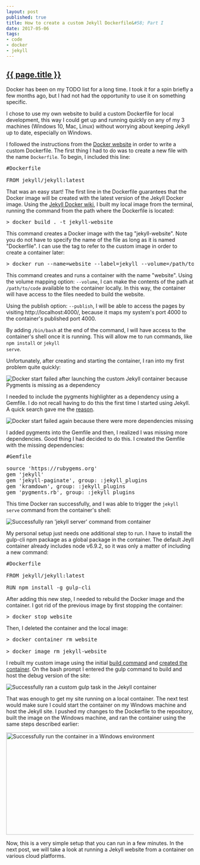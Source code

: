 ```yaml
---
layout: post
published: true
title: How to create a custom Jekyll Dockerfile&#58; Part I
date: 2017-05-06
tags:
- code
- docker
- jekyll
---
```

<h2 class="article-title">
  <a href="{{ page.url | prepend: site.baseurl }}">{{ page.title }}</a>
</h2>

Docker has been on my TODO list for a long time. I took it for a spin briefly a few months ago, but I had not had the opportunity to use it on something specific.

I chose to use my own website to build a custom Dockerfile for local development, this way I could get up and running quickly on any of my 3 machines (Windows 10, Mac, Linux) without worrying about keeping Jekyll up to date, especially on Windows.

I followed the instructions from the [Docker website](https://docs.docker.com/engine/getstarted/step_four/#step-1-write-a-dockerfile) in order to write a custom Dockerfile. The first thing I had to do was to create a new file with the name <code>Dockerfile</code>. To begin, I included this line:

<pre>
#Dockerfile

FROM jekyll/jekyll:latest
</pre>

<!--more-->

That was an easy start! The first line in the Dockerfile guarantees that the Docker image will be created with the latest version of the Jekyll Docker image. Using the [Jekyll Docker wiki](https://github.com/jekyll/docker/wiki/Usage:-Running), I built my local image from the terminal, running the command from the path where the Dockerfile is located:

<pre id="build">
> docker build . -t jekyll-website
</pre>

This command creates a Docker image with the tag "jekyll-website". Note you do not have to specify the name of the file as long as it is named "Dockerfile". I can use the tag to refer to the custom image in order to create a container later:

<pre id="run">
> docker run --name=website --label=jekyll --volume=/path/to/code:/srv/jekyll -it --publish 127.0.0.1:4000:4000 jekyll-website /bin/bash
</pre>

This command creates and runs a container with the name "website". Using the volume mapping option: <code>--volume</code>, I can make the contents of the path at <code>/path/to/code</code> available to the container locally. In this way, the container will have access to the files needed to build the website.

Using the publish option: <code>--publish</code>, I will be able to access the pages by visiting http://localhost:4000/, because it maps my system's port 4000 to the container's published port 4000.

By adding <code>/bin/bash</code> at the end of the command, I will have access to the container's shell once it is running. This will allow me to run commands, like <code>npm install</code> or <code>jekyll serve</code>.

Unfortunately, after creating and starting the container, I ran into my first problem quite quickly:

<img class="center-block img-fluid lazyload" data-src="/assets/images/170507/pygments-missing-error-700.png" alt= "Docker start failed after launching the custom Jekyll container because Pygments is missing as a dependency" />

I needed to include the pygments highlighter as a dependency using a Gemfile. I do not recall having to do this the first time I started using Jekyll. A quick search gave me the [reason](https://jekyllrb.com/docs/upgrading/2-to-3/#syntax-highlighter-changed).

<img class="center-block img-fluid lazyload" data-src="/assets/images/170507/dependencies-missing-error-700.png" alt="Docker start failed again because there were more dependencies missing" />

I added pygments into the Gemfile and then, I realized I was missing more dependencies. Good thing I had decided to do this. I created the Gemfile with the missing dependencies:

<pre>
#Gemfile

source 'https://rubygems.org'
gem 'jekyll'
gem 'jekyll-paginate', group: :jekyll_plugins
gem 'kramdown', group: :jekyll_plugins
gem 'pygments.rb', group: :jekyll_plugins
</pre>

This time Docker ran successfully, and I was able to trigger the <code>jekyll serve</code> command from the container's shell:

<img class="center-block img-fluid lazyload" data-src="/assets/images/170507/jekyll-serve-success-700.png" alt="Successfully ran 'jekyll server' command from container" />

My personal setup just needs one additional step to run. I have to install the gulp-cli npm package as a global package in the container. The default Jeyll container already includes node v6.9.2, so it was only a matter of including a new command:

<pre>
#Dockerfile

FROM jekyll/jekyll:latest

RUN npm install -g gulp-cli
</pre>

After adding this new step, I needed to rebuild the Docker image and the container. I got rid of the previous image by first stopping the container:

<pre>
> docker stop website
</pre>

Then, I deleted the container and the local image:

<pre>
> docker container rm website

> docker image rm jekyll-website
</pre>

I rebuilt my custom image using the initial <a href="#build">build command</a> and <a href="#run">created the container</a>. On the bash prompt I entered the gulp command to build and host the debug version of the site:

<img class="center-block img-fluid lazyload" data-src="/assets/images/170507/gulp-task-success-700.png" alt="Successfully ran a custom gulp task in the Jekyll container" />

That was enough to get my site running on a local container. The next test would make sure I could start the container on my Windows machine and host the Jekyll site. I pushed my changes to the Dockerfile to the repository, built the image on the Windows machine, and ran the container using the same steps described earlier:

<img class="center-block img-fluid lazyload" data-src="/assets/images/170507/jekyll-container-windows.png" width="770" height="274" alt="Successfully run the container in a Windows environment" />

Now, this is a very simple setup that you can run in a few minutes. In the next post, we will take a look at running a Jekyll website from a container on various cloud platforms.
